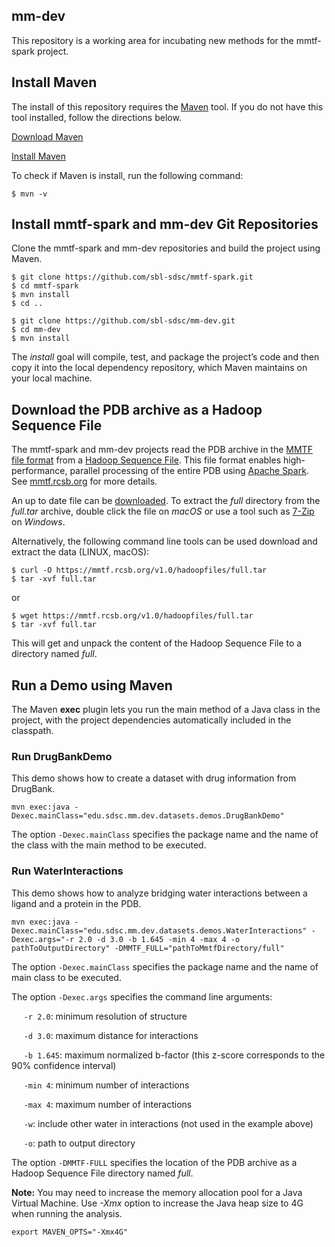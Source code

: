 ## mm-dev
This repository is a working area for incubating new methods for the mmtf-spark project.

## Install Maven
The install of this repository requires the [Maven](http://maven.apache.org/guides/getting-started/index.html#What_is_Maven) tool. If you do not have this tool installed, follow the directions below.

[Download Maven](http://maven.apache.org/download.cgi)

[Install Maven](http://maven.apache.org/install.html)

To check if Maven is install, run the following command:
```
$ mvn -v
```

## Install mmtf-spark and mm-dev Git Repositories
Clone the mmtf-spark and mm-dev repositories and build the project using Maven.

```
$ git clone https://github.com/sbl-sdsc/mmtf-spark.git
$ cd mmtf-spark
$ mvn install
$ cd ..

$ git clone https://github.com/sbl-sdsc/mm-dev.git
$ cd mm-dev
$ mvn install
```
The *install* goal will compile, test, and package the project’s code and then copy it into the local dependency repository, which Maven maintains on your local machine.

## Download the PDB archive as a Hadoop Sequence File
The mmtf-spark and mm-dev projects read the PDB archive in the [MMTF file format](https://doi.org/10.1371/journal.pcbi.1005575) from a [Hadoop Sequence File](https://wiki.apache.org/hadoop/SequenceFile). This file format enables high-performance, parallel processing of the entire PDB using [Apache Spark](https://spark.apache.org).
See [mmtf.rcsb.org](https://mmtf.rcsb.org/download.html) for more details.

An up to date file can be [downloaded](http://mmtf.rcsb.org/v1.0/hadoopfiles/full.tar). To extract the *full* directory from the *full.tar* archive, double click the file on *macOS* or use a tool such as [7-Zip](http://www.7-zip.org/) on *Windows*.

Alternatively, the following command line tools can be used download and extract the data (LINUX, macOS):

```
$ curl -O https://mmtf.rcsb.org/v1.0/hadoopfiles/full.tar
$ tar -xvf full.tar
```
or
```
$ wget https://mmtf.rcsb.org/v1.0/hadoopfiles/full.tar
$ tar -xvf full.tar
```

This will get and unpack the content of the Hadoop Sequence File to a directory named *full*. 

## Run a Demo using Maven
The Maven **exec** plugin lets you run the main method of a Java class in the project, with the project dependencies automatically included in the classpath.

### Run DrugBankDemo
This demo shows how to create a dataset with drug information from DrugBank.

```
mvn exec:java -Dexec.mainClass="edu.sdsc.mm.dev.datasets.demos.DrugBankDemo"
```

The option `-Dexec.mainClass` specifies the package name and the name of the class with the main method to be executed.


### Run WaterInteractions
This demo shows how to analyze bridging water interactions between a ligand and a protein in the PDB.

```
mvn exec:java -Dexec.mainClass="edu.sdsc.mm.dev.datasets.demos.WaterInteractions" -Dexec.args="-r 2.0 -d 3.0 -b 1.645 -min 4 -max 4 -o pathToOutputDirectory" -DMMTF_FULL="pathToMmtfDirectory/full"
```

The option `-Dexec.mainClass` specifies the package name and the name of main class to be executed.

The option `-Dexec.args` specifies the command line arguments:

&nbsp;&nbsp;&nbsp;&nbsp;&nbsp;`-r 2.0`: minimum resolution of structure

&nbsp;&nbsp;&nbsp;&nbsp;&nbsp;`-d 3.0`: maximum distance for interactions

&nbsp;&nbsp;&nbsp;&nbsp;&nbsp;`-b 1.645`: maximum normalized b-factor (this z-score corresponds to the 90% confidence interval)

&nbsp;&nbsp;&nbsp;&nbsp;&nbsp;`-min 4`: minimum number of interactions

&nbsp;&nbsp;&nbsp;&nbsp;&nbsp;`-max 4`: maximum number of interactions

&nbsp;&nbsp;&nbsp;&nbsp;&nbsp;`-w`: include other water in interactions (not used in the example above)

&nbsp;&nbsp;&nbsp;&nbsp;&nbsp;`-o`: path to output directory

The option `-DMMTF-FULL` specifies the location of the PDB archive as a Hadoop Sequence File directory named *full*.



**Note:** You may need to increase the memory allocation pool for a Java Virtual Machine. Use *-Xmx* option to increase the Java heap size to 4G when running the analysis.
```
export MAVEN_OPTS="-Xmx4G"
```
